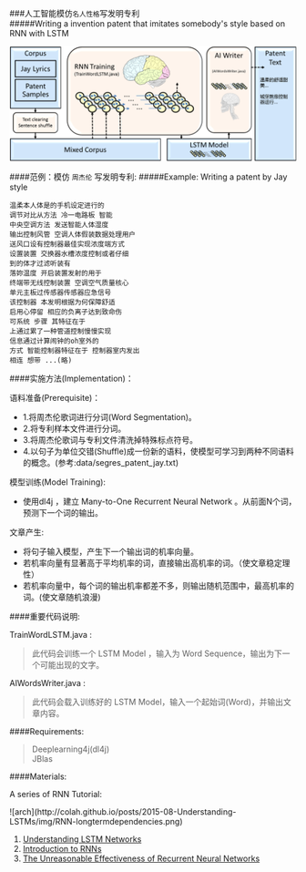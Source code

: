 ###人工智能模仿`名人性格`写发明专利 <br>
#####Writing a invention patent that imitates somebody's style based on RNN with LSTM<br>


![arch](https://github.com/HCTsai/dl4j-AIWriter/blob/master/img/AIWriterArchitecture.png) 


####范例：模仿 `周杰伦` 写发明专利:
#####Example: Writing a patent by Jay style

    温柔本人体是的手机设定进行的 
    调节对比从方法 冷一电路板 智能 
    中央空调方法 发送智能人体湿度   
    输出控制风管 空调人体假装数据处理用户
    送风口设有控制器最佳实现浓度端方式 
    设置装置 交换器水槽浓度控制或者仔细
    到的体才过滤听装有
    落妳温度 开启装置发射的用于  
    终端带无线控制装置 空调空气质量核心 
    单元主板过传感器传感器应急信号
    该控制器 本发明根据为何保障舒适  
    启用心停留 相应的负离子达到致命伤
    可系统 步骤 其特征在于
    上通过累了一种管道控制慢慢实现
    信息通过计算闹钟的oh室外的
    方式 智能控制器特征在于 控制器室内发出  
    相连 想带 ...(略)

####实施方法(Implementation)：

语料准备(Prerequisite)：

* 1.将周杰伦歌词进行分词(Word Segmentation)。<br>
* 2.将专利样本文件进行分词。<br>
* 3.将周杰伦歌词与专利文件清洗掉特殊标点符号。<br>
* 4.以句子为单位交错(Shuffle)成一份新的语料，使模型可学习到两种不同语料的概念。(参考:data/segres_patent_jay.txt)<br>
   
模型训练(Model Training):

* 使用dl4j ，建立 Many-to-One Recurrent Neural Network 。从前面N个词，预测下一个词的输出。

文章产生:

* 将句子输入模型，产生下一个输出词的机率向量。<br>
* 若机率向量有显著高于平均机率的词，直接输出高机率的词。（使文章稳定理性）<br>
* 若机率向量中，每个词的输出机率都差不多，则输出随机范围中，最高机率的词。(使文章随机浪漫)<br>


####重要代码说明:

TrainWordLSTM.java  : <br>
>此代码会训练一个 LSTM Model ，输入为 Word Sequence，输出为下一个可能出现的文字。<br>

AIWordsWriter.java  : <br>
>此代码会载入训练好的 LSTM Model，输入一个起始词(Word)，并输出文章内容。<br>

####Requirements: 
>Deeplearning4j(dl4j)<br>
>JBlas

####Materials:

<p>A series of RNN Tutorial:</p>
![arch](http://colah.github.io/posts/2015-08-Understanding-LSTMs/img/RNN-longtermdependencies.png) 
<ol>
<li><a href="http://colah.github.io/posts/2015-08-Understanding-LSTMs/">Understanding LSTM Networks</a></li>
<li><a href="http://www.wildml.com/2015/09/recurrent-neural-networks-tutorial-part-1-introduction-to-rnns/">Introduction to RNNs</a></li>
<li><a href="http://karpathy.github.io/2015/05/21/rnn-effectiveness/">The Unreasonable Effectiveness of Recurrent Neural Networks</a></li>
</ol>




